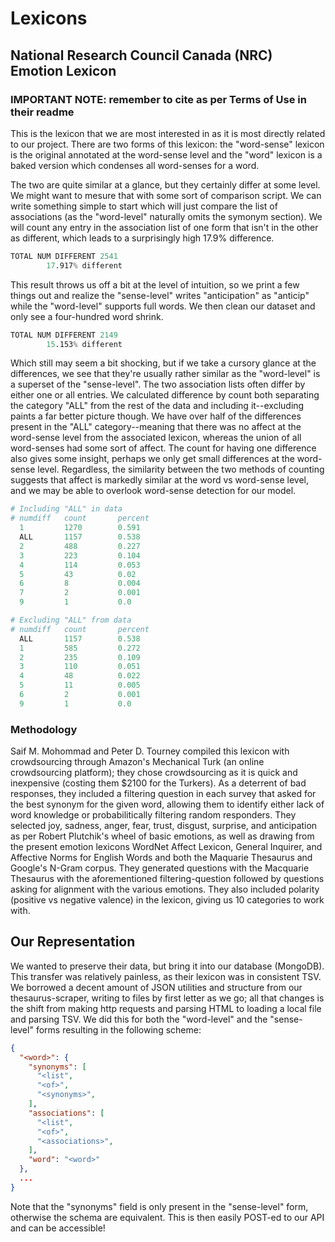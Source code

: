 # Lexicons

<!-- 

Questions:
- what exatly is word-sense? is it [this](https://en.wikipedia.org/wiki/Word-sense_disambiguation)
  - Answer: from wikipedia "Words are in two sets: a large set with multiple meanings (word senses) and a small set with only one meaning (word sense)"

-->

## National Research Council Canada (NRC) Emotion Lexicon

### IMPORTANT NOTE: remember to cite as per Terms of Use in their readme

This is the lexicon that we are most interested in as it is most directly related to our project. There are two forms of this lexicon: the "word-sense" lexicon is the original annotated at the word-sense level and the "word" lexicon is a baked version which condenses all word-senses for a word.

The two are quite similar at a glance, but they certainly differ at some level. We might want to mesure that with some sort of comparison script. We can write something simple to start which will just compare the list of associations (as the "word-level" naturally omits the symonym section). We will count any entry in the association list of one form that isn't in the other as different, which leads to a surprisingly high 17.9% difference. 

```s
TOTAL NUM DIFFERENT 2541
        17.917% different
```

This result throws us off a bit at the level of intuition, so we print a few things out and realize the "sense-level" writes "anticipation" as "anticip" while the "word-level" supports full words. We then clean our dataset and only see a four-hundred word shrink.

```s
TOTAL NUM DIFFERENT 2149
        15.153% different
```

Which still may seem a bit shocking, but if we take a cursory glance at the differences, we see that they're usually rather similar as the "word-level" is a superset of the "sense-level". The two association lists often differ by either one or all entries. We calculated difference by count both separating the category "ALL" from the rest of the data and including it--excluding paints a far better picture though. We have over half of the differences present in the "ALL" category--meaning that there was no affect at the word-sense level from the associated lexicon, whereas the union of all word-senses had some sort of affect. The count for having one difference also gives some insight, perhaps we only get small differences at the word-sense level. Regardless, the similarity between the two methods of counting suggests that affect is markedly similar at the word vs word-sense level, and we may be able to overlook word-sense detection for our model.

```py
# Including "ALL" in data 
# numdiff   count       percent
  1         1270        0.591
  ALL       1157        0.538
  2         488         0.227
  3         223         0.104
  4         114         0.053
  5         43          0.02
  6         8           0.004
  7         2           0.001
  9         1           0.0
```

```py
# Excluding "ALL" from data
# numdiff   count       percent
  ALL       1157        0.538
  1         585         0.272
  2         235         0.109
  3         110         0.051
  4         48          0.022
  5         11          0.005
  6         2           0.001
  9         1           0.0
```

<!-- ASK STEFAN ABOUT DOING STATS WITH THIS -->

### Methodology

Saif M. Mohommad and Peter D. Tourney compiled this lexicon with crowdsourcing through Amazon's Mechanical Turk (an online crowdsourcing platform); they chose crowdsourcing as it is quick and inexpensive (costing them $2100 for the Turkers). As a deterrent of bad responses, they included a filtering question in each survey that asked for the best synonym for the given word, allowing them to identify either lack of word knowledge or probabilitically filtering random responders. They selected joy, sadness, anger, fear, trust, disgust, surprise, and anticipation as per Robert Plutchik's wheel of basic emotions, as well as drawing from the present emotion lexicons WordNet Affect Lexicon, General Inquirer, and Affective Norms for English Words and both the Maquarie Thesaurus and Google's N-Gram corpus. They generated questions with the Macquarie Thesaurus with the aforementioned filtering-question followed by questions asking for alignment with the various emotions. They also included polarity (positive vs negative valence) in the lexicon, giving us 10 categories to work with.

<!-- Maybe delve into Plutchik? -->

## Our Representation

We wanted to preserve their data, but bring it into our database (MongoDB). This transfer was relatively painless, as their lexicon was in consistent TSV. We borrowed a decent amount of JSON utilities and structure from our thesaurus-scraper, writing to files by first letter as we go; all that changes is the shift from making http requests and parsing HTML to loading a local file and parsing TSV. We did this for both the "word-level" and the "sense-level" forms resulting in the following scheme:

```json
{
  "<word>": {
    "synonyms": [
      "<list",
      "<of>",
      "<synonyms>",
    ],
    "associations": [
      "<list",
      "<of>",
      "<associations>",
    ],
    "word": "<word>"
  },
  ...
}
```

Note that the "synonyms" field is only present in the "sense-level" form, otherwise the schema are equivalent. This is then easily POST-ed to our API and can be accessible!